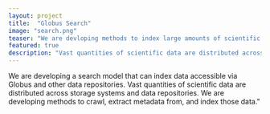 ```yaml
---
layout: project
title:  "Globus Search"
image: "search.png"
teaser: "We are devloping methods to index large amounts of scientific data distributed over heterogenous storage systems"
featured: true
description: "Vast quantities of scientific data are distributed across storage systems and data repositories. We are developing methods to crawl, extract metadata from, and index those data."
---
```

We are developing a search model that can index data accessible via Globus and other data repositories. 
Vast quantities of scientific data are distributed across storage systems and data repositories. We are developing methods to crawl, extract metadata from, and index those data."
        
